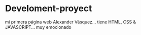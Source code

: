 # Develoment-proyect
mi primera página web Alexander Vásquez... tiene HTML, CSS &amp; JAVASCRIPT... muy emocionado
